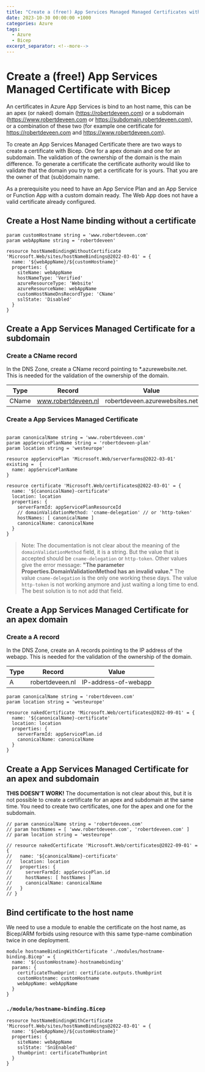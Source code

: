 ```yaml
---
title: "Create a (free!) App Services Managed Managed Certificates with Bicep"
date: 2023-10-30 00:00:00 +1000
categories: Azure
tags:
  - Azure
  - Bicep
excerpt_separator: <!--more-->
---
```


# Create a (free!) App Services Managed Certificate with Bicep

An certificates in Azure App Services is bind to an host name, this can be an apex (or naked) domain (<https://robertdeveen.com>) or a subdomain (<https://www.robertdeveen.com> or <https://subdomain.robertdeveen.com>), or a combination of these two (for example one certificate for <https://robertdeveen.com> and <https://www.robertdeveen.com>).

To create an App Services Managed Certificate there are two ways to create a certificate with Bicep. One for a apex domain and one for an subdomain. The validation of the ownership of the domain is the main difference. To generate a certificate the certificate authority would like to validate that the domain you try to get a certificate for is yours. That you are the owner of that (sub)domain name.

<!--more-->

As a prerequisite you need to have an App Service Plan and an App Service or Function App with a custom domain ready. The Web App does not have a valid certificate already configured.

## Create a Host Name binding without a certificate

```Bicep
param customHostname string = 'www.robertdeveen.com'
param webAppName string = 'robertdeveen'

resource hostNameBindingWithoutCertificate 'Microsoft.Web/sites/hostNameBindings@2022-03-01' = {
  name: '${webAppName}/${customHostname}'
  properties: {
    siteName: webAppName
    hostNameType: 'Verified'
    azureResourceType: 'Website'
    azureResourceName: webAppName
    customHostNameDnsRecordType: 'CName'
    sslState: 'Disabled'
  }
}

```

## Create a App Services Managed Certificate for a subdomain

### Create a CName record

In the DNS Zone, create a CName record pointing to *.azurewebsite.net. This is needed for the validation of the ownership of the domain.

| Type | Record | Value |
| --- | --- | --- |
| CName | www.robertdeveen.nl | robertdeveen.azurewebsites.net |

### Create a App Services Managed Certificate

```Bicep

param canonicalName string = 'www.robertdeveen.com'
param appServicePlanName string = 'robertdeveen-plan'
param location string = 'westeurope'

resource appServicePlan 'Microsoft.Web/serverfarms@2022-03-01' existing =  {
  name: appServicePlanName
}

resource certificate 'Microsoft.Web/certificates@2022-03-01' = {
  name: '${canonicalName}-certificate'
  location: location
  properties: {
    serverFarmId: appServicePlanResourceId
    // domainValidationMethod: 'cname-delegation' // or 'http-token'
    hostNames: [ canonicalName ]
    canonicalName: canonicalName
  }
}
```

> Note: The documentation is not clear about the meaning of the `domainValidationMethod` field, it is a string. But the value that is accepted should be `cname-delegation` or `http-token`. Other values give the error message: **"The parameter Properties.DomainValidationMethod has an invalid value."**
The value `cname-delegation` is the only one working these days. The value `http-token` is not working anymore and just waiting a long time to end. The best solution is to not add that field.

## Create a App Services Managed Certificate for an apex domain

### Create a A record

In the DNS Zone, create an A records pointing to the IP address of the webapp. This is needed for the validation of the ownership of the domain.

| Type | Record | Value |
| --- | --- | --- |
| A | robertdeveen.nl | IP-address-of-webapp |

```bicep
param canonicalName string = 'robertdeveen.com'
param location string = 'westeurope'

resource nakedCertificate 'Microsoft.Web/certificates@2022-09-01' = {
  name: '${canonicalName}-certificate'
  location: location
  properties: {
    serverFarmId: appServicePlan.id
    canonicalName: canonicalName
  }
}
```

## Create a App Services Managed Certificate for an apex and subdomain

**THIS DOESN'T WORK!** The documentation is not clear about this, but it is not possible to create a certificate for an apex and subdomain at the same time. You need to create two certificates, one for the apex and one for the subdomain.

```bicep
// param canonicalName string = 'robertdeveen.com'
// param hostNames = [ 'www.robertdeveen.com', 'robertdeveen.com' ]
// param location string = 'westeurope'

// resource nakedCertificate 'Microsoft.Web/certificates@2022-09-01' = {
//   name: '${canonicalName}-certificate'
//   location: location
//   properties: {
//     serverFarmId: appServicePlan.id
//     hostNames: [ hostNames ]
//     canonicalName: canonicalName
//   }
// }
```

## Bind certificate to the host name

We need to use a module to enable the certificate on the host name, as Bicep/ARM forbids using resource with this same type-name combination twice in one deployment.

```Bicep
module hostnameBindingWithCertificate './modules/hostname-binding.Bicep' = {
  name: '${customHostname}-hostnamebinding'
  params: {
    certificateThumbprint: certificate.outputs.thumbprint
    customHostname: customHostname
    webAppName: webAppName
  }
}
```

### `./module/hostname-binding.Bicep`

```Bicep
resource hostNameBindingWithCertificate 'Microsoft.Web/sites/hostNameBindings@2022-03-01' = {
  name: '${webAppName}/${customHostname}'
  properties: {
    siteName: webAppName
    sslState: 'SniEnabled'
    thumbprint: certificateThumbprint
  }
}
```
